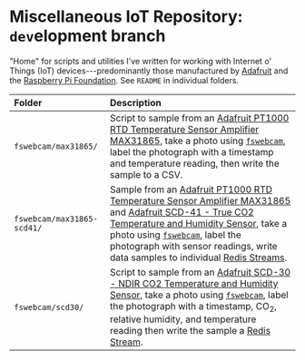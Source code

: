 # Miscellaneous IoT Repository: `dev`elopment branch

"Home" for scripts and utilities I've written for working with Internet o' Things (IoT) devices---predominantly those manufactured by [Adafruit][adafruit] and the [Raspberry Pi Foundation][rpif]. See `README` in individual folders.

| Folder                     | Description                                                                                                                                                                                                                                                                                      |
|:---------------------------|:-------------------------------------------------------------------------------------------------------------------------------------------------------------------------------------------------------------------------------------------------------------------------------------------------|
| `fswebcam/max31865/`       | Script to sample from an [Adafruit PT1000 RTD Temperature Sensor Amplifier MAX31865][max31865], take a photo using [`fswebcam`][fswebcam], label the photograph with a timestamp and temperature reading, then write the sample to a CSV. |
| `fswebcam/max31865-scd41/` | Sample from an [Adafruit PT1000 RTD Temperature Sensor Amplifier MAX31865][max31865] and [Adafruit SCD-41 - True CO2 Temperature and Humidity Sensor][scd41], take a photo using [`fswebcam`][fswebcam], label the photograph with sensor readings, write data samples to individual [Redis Streams][redis-streams]. |
| `fswebcam/scd30/`       | Script to sample from an [Adafruit SCD-30 - NDIR CO2 Temperature and Humidity Sensor][scd30], take a photo using [`fswebcam`][fswebcam], label the photograph with a timestamp, CO<sub>2</sub>, relative humidity, and temperature reading then write the sample a [Redis Stream][redis-streams]. |

[adafruit]: https://www.adafruit.com/
[fswebcam]: https://github.com/fsphil/fswebcam
[max31865]: https://www.adafruit.com/product/3328
[redis-streams]: https://redis.io/docs/data-types/streams/
[rpif]: https://www.raspberrypi.org/
[scd30]: https://www.adafruit.com/product/4867 
[scd41]: https://www.adafruit.com/product/5190
